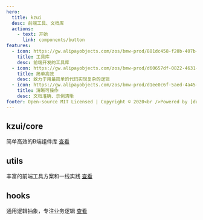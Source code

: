 ```yaml
---
hero:
  title: kzui
  desc: 前端工具、文档库
  actions:
    - text: 开始
      link: components/button
features:
  - icon: https://gw.alipayobjects.com/zos/bmw-prod/881dc458-f20b-407b-947a-95104b5ec82b/k79dm8ih_w144_h144.png
    title: 工具库
    desc: 前端开发的工具库
  - icon: https://gw.alipayobjects.com/zos/bmw-prod/d60657df-0822-4631-9d7c-e7a869c2f21c/k79dmz3q_w126_h126.png
    title: 简单高效
    desc: 致力于用最简单的代码实现复杂的逻辑
  - icon: https://gw.alipayobjects.com/zos/bmw-prod/d1ee0c6f-5aed-4a45-a507-339a4bfe076c/k7bjsocq_w144_h144.png
    title: 清晰可操作
    desc: 文档准确、示例清晰
footer: Open-source MIT Licensed | Copyright © 2020<br />Powered by [dumi](https://www.kuaizhan.com)
---
```


## kzui/core

简单高效的B端组件库 [查看](components)

## utils

丰富的前端工具方案和一线实践 [查看](components/utils)

## hooks

通用逻辑抽象，专注业务逻辑 [查看](components/hooks)
